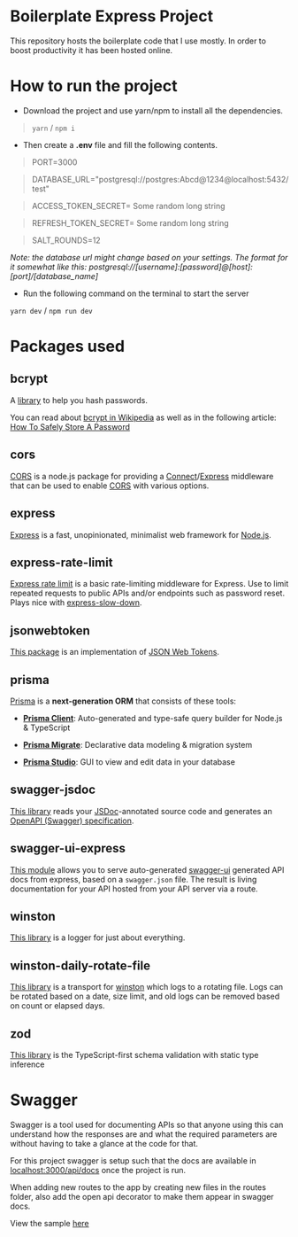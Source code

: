 # Boilerplate Express Project

This repository hosts the boilerplate code that I use mostly. In order to boost productivity it has been hosted online.

# How to run the project

- Download the project and use yarn/npm to install all the dependencies.

> `yarn` / `npm i`

- Then create a **.env** file and fill the following contents.

> PORT=3000

> DATABASE_URL="postgresql://postgres:Abcd@1234@localhost:5432/test"

> ACCESS_TOKEN_SECRET= Some random long string

> REFRESH_TOKEN_SECRET= Some random long string

> SALT_ROUNDS=12

_Note: the database url might change based on your settings. The format for it somewhat like this: postgresql://[username]:[password]@[host]:[port]/[database_name]_

- Run the following command on the terminal to start the server

`yarn dev` / `npm run dev`

# Packages used

## bcrypt

A [library](https://www.npmjs.com/package/bcrypt) to help you hash passwords.

You can read about [bcrypt in Wikipedia](https://en.wikipedia.org/wiki/Bcrypt) as well as in the following article: [How To Safely Store A Password](http://codahale.com/how-to-safely-store-a-password/)

## cors

[CORS](https://www.npmjs.com/package/cors) is a node.js package for providing a [Connect](http://www.senchalabs.org/connect/)/[Express](http://expressjs.com/) middleware that can be used to enable [CORS](http://en.wikipedia.org/wiki/Cross-origin_resource_sharing) with various options.

## express

[Express](https://www.npmjs.com/package/express) is a fast, unopinionated, minimalist web framework for [Node.js](http://nodejs.org/).

## express-rate-limit

[Express rate limit](https://github.com/express-rate-limit/express-rate-limit) is a basic rate-limiting middleware for Express. Use to limit repeated requests to public APIs and/or endpoints such as password reset. Plays nice with [express-slow-down](https://www.npmjs.com/package/express-slow-down).

## jsonwebtoken

[This package](https://github.com/auth0/node-jsonwebtoken#readme) is an implementation of [JSON Web Tokens](https://tools.ietf.org/html/rfc7519).

## prisma

[Prisma](https://www.prisma.io/) is a **next-generation ORM** that consists of these tools:

- [**Prisma Client**](https://www.prisma.io/docs/concepts/components/prisma-client): Auto-generated and type-safe query builder for Node.js & TypeScript

- [**Prisma Migrate**](https://www.prisma.io/docs/concepts/components/prisma-migrate): Declarative data modeling & migration system

- [**Prisma Studio**](https://github.com/prisma/studio): GUI to view and edit data in your database

## swagger-jsdoc

[This library](https://www.npmjs.com/package/swagger-jsdoc) reads your [JSDoc](https://jsdoc.app/)-annotated source code and generates an [OpenAPI (Swagger) specification](https://swagger.io/specification/).

## swagger-ui-express

[This module](https://www.npmjs.com/package/swagger-ui-express) allows you to serve auto-generated [swagger-ui](https://swagger.io/tools/swagger-ui/) generated API docs from express, based on a `swagger.json` file. The result is living documentation for your API hosted from your API server via a route.

## winston

[This library](https://github.com/winstonjs/winston) is a logger for just about everything.

## winston-daily-rotate-file

[This library](https://github.com/winstonjs/winston-daily-rotate-file) is a transport for [winston](https://github.com/winstonjs/winston) which logs to a rotating file. Logs can be rotated based on a date, size limit, and old logs can be removed based on count or elapsed days.

## zod

[This library](https://zod.dev/) is the TypeScript-first schema validation with static type inference

# Swagger

Swagger is a tool used for documenting APIs so that anyone using this can understand how the responses are and what the required parameters are without having to take a glance at the code for that.

For this project swagger is setup such that the docs are available in [localhost:3000/api/docs](http://localhost:3000/api/docs) once the project is run.

When adding new routes to the app by creating new files in the routes folder, also add the open api decorator to make them appear in swagger docs.

View the sample [here](https://forge.etsi.org/swagger/editor/)
